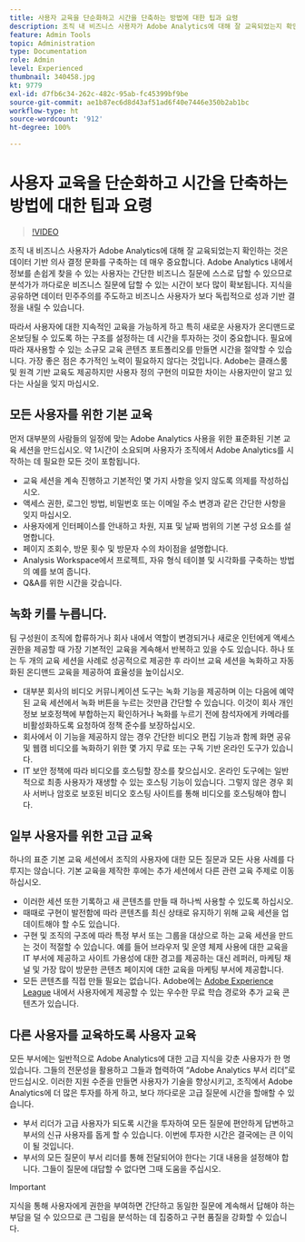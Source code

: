 ```yaml
---
title: 사용자 교육을 단순화하고 시간을 단축하는 방법에 대한 팁과 요령
description: 조직 내 비즈니스 사용자가 Adobe Analytics에 대해 잘 교육되었는지 확인하는 것은 데이터 기반 의사 결정 문화를 구축하는 데 매우 중요합니다. Adobe Analytics 내에서 정보를 손쉽게 찾을 수 있는 사용자는 간단한 비즈니스 질문에 스스로 답할 수 있으므로 분석가가 까다로운 비즈니스 질문에 답할 수 있는 시간이 보다 많이 확보됩니다. 지식을 공유하면 데이터 민주주의를 주도하고 비즈니스 사용자가 보다 독립적으로 성과 기반 결정을 내릴 수 있습니다.
feature: Admin Tools
topic: Administration
type: Documentation
role: Admin
level: Experienced
thumbnail: 340458.jpg
kt: 9779
exl-id: d7fb6c34-262c-482c-95ab-fc45399bf9be
source-git-commit: ae1b87ec6d8d43af51ad6f40e7446e350b2ab1bc
workflow-type: ht
source-wordcount: '912'
ht-degree: 100%

---
```


# 사용자 교육을 단순화하고 시간을 단축하는 방법에 대한 팁과 요령

>[!VIDEO](https://video.tv.adobe.com/v/340458/?quality=12&learn=on)

조직 내 비즈니스 사용자가 Adobe Analytics에 대해 잘 교육되었는지 확인하는 것은 데이터 기반 의사 결정 문화를 구축하는 데 매우 중요합니다. Adobe Analytics 내에서 정보를 손쉽게 찾을 수 있는 사용자는 간단한 비즈니스 질문에 스스로 답할 수 있으므로 분석가가 까다로운 비즈니스 질문에 답할 수 있는 시간이 보다 많이 확보됩니다. 지식을 공유하면 데이터 민주주의를 주도하고 비즈니스 사용자가 보다 독립적으로 성과 기반 결정을 내릴 수 있습니다.

따라서 사용자에 대한 지속적인 교육을 가능하게 하고 특히 새로운 사용자가 온디맨드로 온보딩될 수 있도록 하는 구조를 설정하는 데 시간을 투자하는 것이 중요합니다. 필요에 따라 재사용할 수 있는 소규모 교육 콘텐츠 포트폴리오를 만들면 시간을 절약할 수 있습니다. 가장 좋은 점은 추가적인 노력이 필요하지 않다는 것입니다. Adobe는 클래스룸 및 원격 기반 교육도 제공하지만 사용자 정의 구현의 미묘한 차이는 사용자만이 알고 있다는 사실을 잊지 마십시오.


## 모든 사용자를 위한 기본 교육

먼저 대부분의 사람들의 일정에 맞는 Adobe Analytics 사용을 위한 표준화된 기본 교육 세션을 만드십시오. 약 1시간이 소요되며 사용자가 조직에서 Adobe Analytics를 시작하는 데 필요한 모든 것이 포함됩니다.

* 교육 세션을 계속 진행하고 기본적인 몇 가지 사항을 잊지 않도록 의제를 작성하십시오.
* 액세스 권한, 로그인 방법, 비밀번호 또는 이메일 주소 변경과 같은 간단한 사항을 잊지 마십시오.
* 사용자에게 인터페이스를 안내하고 차원, 지표 및 날짜 범위의 기본 구성 요소를 설명합니다.
* 페이지 조회수, 방문 횟수 및 방문자 수의 차이점을 설명합니다.
* Analysis Workspace에서 프로젝트, 자유 형식 테이블 및 시각화를 구축하는 방법의 예를 보여 줍니다.
* Q&amp;A를 위한 시간을 갖습니다.

## 녹화 키를 누릅니다.

팀 구성원이 조직에 합류하거나 회사 내에서 역할이 변경되거나 새로운 인턴에게 액세스 권한을 제공할 때 가장 기본적인 교육을 계속해서 반복하고 있을 수도 있습니다. 하나 또는 두 개의 교육 세션을 사례로 성공적으로 제공한 후 라이브 교육 세션을 녹화하고 자동화된 온디맨드 교육을 제공하여 효율성을 높이십시오.

* 대부분 회사의 비디오 커뮤니케이션 도구는 녹화 기능을 제공하며 이는 다음에 예약된 교육 세션에서 녹화 버튼을 누르는 것만큼 간단할 수 있습니다. 이것이 회사 개인정보 보호정책에 부합하는지 확인하거나 녹화를 누르기 전에 참석자에게 카메라를 비활성화하도록 요청하여 정책 준수를 보장하십시오.
* 회사에서 이 기능을 제공하지 않는 경우 간단한 비디오 편집 기능과 함께 화면 공유 및 웹캠 비디오를 녹화하기 위한 몇 가지 무료 또는 구독 기반 온라인 도구가 있습니다.
* IT 보안 정책에 따라 비디오를 호스팅할 장소를 찾으십시오. 온라인 도구에는 일반적으로 최종 사용자가 재생할 수 있는 호스팅 기능이 있습니다. 그렇지 않은 경우 회사 서버나 암호로 보호된 비디오 호스팅 사이트를 통해 비디오를 호스팅해야 합니다.

## 일부 사용자를 위한 고급 교육

하나의 표준 기본 교육 세션에서 조직의 사용자에 대한 모든 질문과 모든 사용 사례를 다루지는 않습니다. 기본 교육을 제작한 후에는 추가 세션에서 다른 관련 교육 주제로 이동하십시오.

* 이러한 세션 또한 기록하고 새 콘텐츠를 만들 때 하나씩 사용할 수 있도록 하십시오.
* 때때로 구현이 발전함에 따라 콘텐츠를 최신 상태로 유지하기 위해 교육 세션을 업데이트해야 할 수도 있습니다.
* 구현 및 조직의 구조에 따라 특정 부서 또는 그룹을 대상으로 하는 교육 세션을 만드는 것이 적절할 수 있습니다. 예를 들어 브라우저 및 운영 체제 사용에 대한 교육을 IT 부서에 제공하고 사이트 가용성에 대한 경고를 제공하는 대신 레퍼러, 마케팅 채널 및 가장 많이 방문한 콘텐츠 페이지에 대한 교육을 마케팅 부서에 제공합니다.
* 모든 콘텐츠를 직접 만들 필요는 없습니다. Adobe에는 [Adobe Experience League](https://experienceleague.adobe.com/docs/analytics.html?lang=ko) 내에서 사용자에게 제공할 수 있는 우수한 무료 학습 경로와 추가 교육 콘텐츠가 있습니다.



## 다른 사용자를 교육하도록 사용자 교육

모든 부서에는 일반적으로 Adobe Analytics에 대한 고급 지식을 갖춘 사용자가 한 명 있습니다. 그들의 전문성을 활용하고 그들과 협력하여 “Adobe Analytics 부서 리더”로 만드십시오. 이러한 지원 수준을 만들면 사용자가 기술을 향상시키고, 조직에서 Adobe Analytics에 더 많은 투자를 하게 하고, 보다 까다로운 고급 질문에 시간을 할애할 수 있습니다.

* 부서 리더가 고급 사용자가 되도록 시간을 투자하여 모든 질문에 편안하게 답변하고 부서의 신규 사용자를 돕게 할 수 있습니다. 이번에 투자한 시간은 결국에는 큰 이익이 될 것입니다.
* 부서의 모든 질문이 부서 리더를 통해 전달되어야 한다는 기대 내용을 설정해야 합니다. 그들이 질문에 대답할 수 없다면 그때 도움을 주십시오.

>[!IMPORTANT]
>
>지식을 통해 사용자에게 권한을 부여하면 간단하고 동일한 질문에 계속해서 답해야 하는 부담을 덜 수 있으므로 큰 그림을 분석하는 데 집중하고 구현 품질을 강화할 수 있습니다.
